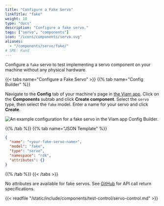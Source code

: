 ```yaml
---
title: "Configure a Fake Servo"
linkTitle: "fake"
weight: 10
type: "docs"
description: "Configure a fake servo."
tags: ["servo", "components"]
icon: "/icons/components/servo.svg"
aliases:
  - "/components/servo/fake/"
# SME: Rand
---
```


Configure a `fake` servo to test implementing a servo component on your machine without any physical hardware.

{{< tabs name="Configure a Fake Servo" >}}
{{% tab name="Config Builder" %}}

Navigate to the **Config** tab of your machine's page in [the Viam app](https://app.viam.com).
Click on the **Components** subtab and click **Create component**.
Select the `servo` type, then select the `fake` model.
Enter a name for your servo and click **Create**.

![An example configuration for a fake servo in the Viam app Config Builder.](/components/servo/fake-servo-ui-config.png)

{{% /tab %}}
{{% tab name="JSON Template" %}}

```json {class="line-numbers linkable-line-numbers"}
{
  "name": "<your-fake-servo-name>",
  "model": "fake",
  "type": "servo",
  "namespace": "rdk",
  "attributes": {}
}
```

{{% /tab %}}
{{< /tabs >}}

No attributes are available for fake servos.
See [GitHub](https://github.com/viamrobotics/rdk/blob/main/components/servo/fake/servo.go) for API call return specifications.

{{< readfile "/static/include/components/test-control/servo-control.md" >}}
